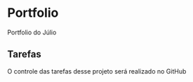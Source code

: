 # Portfolio
Portfolio do Júlio

## Tarefas
O controle das tarefas desse projeto será realizado no GitHub

